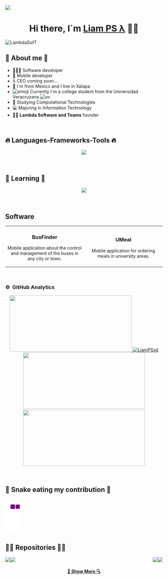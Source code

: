 ![](https://visitor-badge.glitch.me/badge?page_id=LiamPSxd.LiamPSxd)

<div align="center">
  <h1><strong>Hi there, I´m <a href="">Liam PS λ</a> 👋🏽</strong></h1>
</div>

![LambdaSofT](https://user-images.githubusercontent.com/112488911/232339025-2db0dbcf-33da-4f86-890d-89e2a67b9794.png)

## 🐣 About me 🐣
- 👨🏽‍💻 Software developer
- 📲 Mobile developer
- λ  CEO coming soon...
- 🌮 I´m from Mexico and I live in Xalapa
- ![emoji](https://user-images.githubusercontent.com/112488911/232339119-547cb1e1-41c3-4799-b22f-33fdaba38e5d.png) Currently I´m a college student from the Universidad Veracruzana ![uv](https://user-images.githubusercontent.com/112488911/232339151-cd3e42ee-7016-4098-82bc-94b1a9d6ddc4.jpg)
- 🦾 Studying Computational Technologies
- 💻 Majoring in Information Technology
- 🧑‍🏫 <strong>Lambda Software and Teams</strong> founder
<br>

## 🔥 Languages-Frameworks-Tools 🔥
<p align="center">
  <a href="https://skillicons.dev">
    <img src="https://skillicons.dev/icons?i=androidstudio,angular,bootstrap,c,cpp,css,django,docker,dotnet,express,firebase,flask,git,github,gradle,html,java,js,kotlin,linux,mongodb,mysql,nginx,nodejs,php,postman,powershell,py,react,spring,sqlite,stackoverflow,vscode&perline=10&theme=light" />
  </a>
</p>
<br>

## 🧠 Learning 🧠
<p align="center">
  <a href="https://skillicons.dev">
    <img src="https://skillicons.dev/icons?i=arduino,discord,githubactions,redis&perline=10&theme=dark" />
  </a>
</p>
<br>

## Software
<table>
<tr>
  <td width="50%">
    <h3 align="center"><strong>BusFinder</strong></h3>
    <div align="center">
      <p>Mobile application about the control and management of the buses in any city or town.</p>
    </div>                                                                                
  </td>

  <td width="50%">
    <h3 align="center"><strong>UMeal</strong></h3>
    <div align="center">
      <p>Mobile application for ordering meals in university areas.</p>
    </div>
  </td>
</table>
</div>
<br>

### ⚙️ &nbsp;GitHub Analytics
<p align="center">
  <a href="https://github.com/LiamPSxd">
    <img width=390 height="180em" src="https://github-readme-stats-eight-theta.vercel.app/api?username=LiamPSxd&show_icons=true&theme=dark&include_all_commits=true&count_private=true"/>
  </a>

  <a href="https://github.com/LiamPSxd/github-readme-streak-stats" title="Go to Source">
    <img width=390 height="180em" src="https://github-readme-streak-stats.herokuapp.com/?user=LiamPSxd&theme=dark&border=61dafb&hide_border=true" alt="LiamPSxd" />
  </a>

  <a href="https://github.com/LiamPSxd/github-readme-stats" title="Go to Source">
    <img width=390 height="180em" src="https://github-readme-stats.vercel.app/api?username=LiamPSxd&show_icons=true&theme=dark&border_color=61dafb&hide_border=true" />
  </a>

  <a href="https://github.com/LiamPSxd/github-readme-stats">
    <img width=390 height="180em" src="https://github-readme-stats.vercel.app/api/top-langs/?username=LiamPSxd&hide=c%23&title_color=61dafb&text_color=ffffff&icon_color=61dafb&bg_color=20232a&langs_count=8&layout=compact&border_color=61dafb&hide_border=true&theme=dark" />
  </a>
</p>
<br>

## 🐍 Snake eating my contribution 🐍
![snake gif](https://github.com/LiamPSxd/LiamPSxd/blob/output/github-contribution-grid-snake.gif)
<br>

## 👨‍💻 Repositories 👨‍💻
<div width="100%" align="center">
  <a align="right" href="https://github.com/LiamPSxd/Respawn" title="Desarrollo de Software">
    <img align="left" height="115" src="https://github-readme-stats.vercel.app/api/pin/?username=LiamPSxd&repo=Respawn&theme=dark&border_color=61dafb&border_radius=30">
  </a>
  <a align="left" href="https://github.com/LiamPSxd/78927-mat" title="T4IS">
    <img align="right" height="115" src="https://github-readme-stats.vercel.app/api/pin/?username=LiamPSxd&repo=78927-mat&theme=dark&border_color=61dafb&border_radius=30">
  </a>
</div>

<div width="100%" align="center">
  <a align="left" href="https://github.com/LiamPSxd/78928" title="TW">
    <img align="left" height="115" src="https://github-readme-stats.vercel.app/api/pin/?username=LiamPSxd&repo=78928&theme=dark&border_color=61dafb&border_radius=30">
  </a>
  <a align="right" href="https://github.com/LiamPSxd/Pistas" title="TW">
    <img align="right" height="115" src="https://github-readme-stats.vercel.app/api/pin/?username=LiamPSxd&repo=Pistas&theme=dark&border_color=61dafb&border_radius=30">
  </a>
</div>
<br>

<h4 align="center">
  <a href="https://github.com/LiamPSxd?tab=repositories" title="Show Repositories">🔎 Show More 🔍</a>
</h4>
